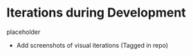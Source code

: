 # Iterations during Development

placeholder

* Add screenshots of visual iterations (Tagged in repo)
